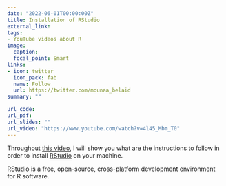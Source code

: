 ```yaml
---
date: "2022-06-01T00:00:00Z"
title: Installation of RStudio
external_link: 
tags:
- YouTube videos about R
image: 
  caption: 
  focal_point: Smart
links:
- icon: twitter
  icon_pack: fab
  name: Follow
  url: https://twitter.com/mounaa_belaid
summary: ""

url_code: 
url_pdf: 
url_slides: ""
url_video: "https://www.youtube.com/watch?v=4l45_Mbm_T0"
---
```


Throughout [this video](https://www.youtube.com/watch?v=4l45_Mbm_T0), I will show you what are the instructions to follow in order to install [RStudio](https://www.rstudio.com/products/rstudio/download/) on your machine.

RStudio is a free, open-source, cross-platform development environment for R software.
